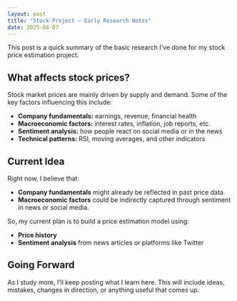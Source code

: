 ```yaml
---
layout: post
title: "Stock Project – Early Research Notes"
date: 2025-04-07
---
```


This post is a quick summary of the basic research I've done for my stock price estimation project.

## What affects stock prices?

Stock market prices are mainly driven by supply and demand. Some of the key factors influencing this include:

- **Company fundamentals:** earnings, revenue, financial health
- **Macroeconomic factors:** interest rates, inflation, job reports, etc.
- **Sentiment analysis:** how people react on social media or in the news
- **Technical patterns:** RSI, moving averages, and other indicators

## Current Idea

Right now, I believe that:

- **Company fundamentals** might already be reflected in past price data.
- **Macroeconomic factors** could be indirectly captured through sentiment in news or social media.

So, my current plan is to build a price estimation model using:
- **Price history**
- **Sentiment analysis** from news articles or platforms like Twitter

## Going Forward

As I study more, I’ll keep posting what I learn here. This will include ideas, mistakes, changes in direction, or anything useful that comes up.

